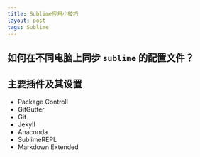 ```yaml
---
title: Sublime应用小技巧
layout: post
tags: Sublime
---
```


## 如何在不同电脑上同步 `sublime` 的配置文件？

## 主要插件及其设置

- Package Controll
- GitGutter 
- Git
- Jekyll
- Anaconda
- SublimeREPL
- Markdown Extended